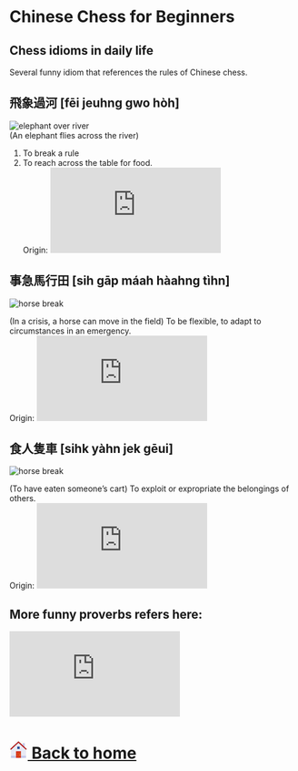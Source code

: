 # Chinese Chess for Beginners

Chess idioms in daily life
------
Several funny idiom that references the rules of Chinese chess.

飛象過河 [fēi jeuhng gwo hòh]
------
![elephant over river](http://sevenuc.com/images/cantonese-proverbs/cantoneseproverb8.jpg) <br>
(An elephant flies across the river)
1. To break a rule
2. To reach across the table for food. <br>
Origin: ![elephant over river](http://sevenuc.com/en/proverbs.html#elephant) <br>

事急馬行田 [sih gāp máah hàahng tìhn]
-----
![horse break](http://sevenuc.com/images/cantonese-proverbs/cantoneseproverb40.jpg) <br>

(In a crisis, a horse can move in the field)
To be flexible, to adapt to circumstances in an emergency.<br>
Origin: ![elephant over river](http://sevenuc.com/en/proverbs.html#horse) <br>

食人隻車 [sihk yàhn jek gēui]
------
![horse break](http://sevenuc.com/images/cantonese-proverbs/cantoneseproverb64.jpg) <br>

(To have eaten someone’s cart)
To exploit or expropriate the belongings of others. <br>
Origin: ![elephant over river](http://sevenuc.com/en/proverbs.html#chariot) <br>

More funny proverbs refers here:
------
![![cantonese](images/cantonese.jpg) funny proverbs](http://sevenuc.com/en/proverbs.html) <br>

# [![home](images/home-icon.jpg) Back to home](README.md)
